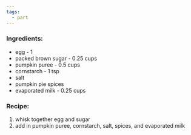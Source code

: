 ```yaml
---
tags:
  - part
---
```

### Ingredients:
- egg - 1
- packed brown sugar - 0.25 cups
- pumpkin puree - 0.5 cups
- cornstarch - 1 tsp
- salt
- pumpkin pie spices
- evaporated milk - 0.25 cups

### Recipe:
1. whisk together egg and sugar
2. add in pumpkin puree, cornstarch, salt, spices, and evaporated milk